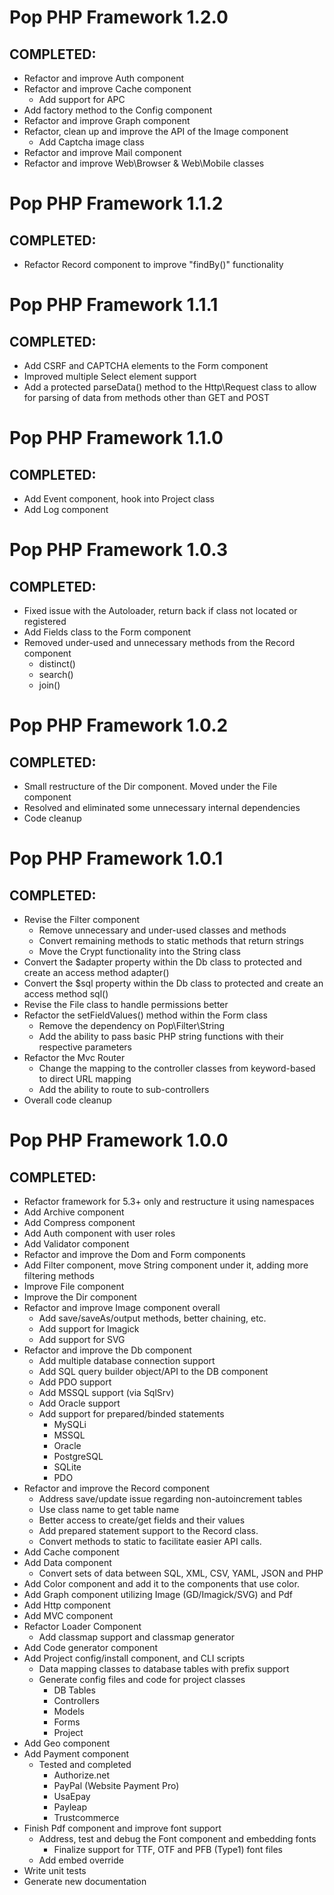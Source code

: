 Pop PHP Framework 1.2.0
=======================

COMPLETED:
----------
* Refactor and improve Auth component
* Refactor and improve Cache component
    - Add support for APC
* Add factory method to the Config component
* Refactor and improve Graph component
* Refactor, clean up and improve the API of the Image component
    - Add Captcha image class
* Refactor and improve Mail component
* Refactor and improve Web\Browser & Web\Mobile classes

Pop PHP Framework 1.1.2
=======================

COMPLETED:
----------
* Refactor Record component to improve "findBy()" functionality

Pop PHP Framework 1.1.1
=======================

COMPLETED:
----------
* Add CSRF and CAPTCHA elements to the Form component
* Improved multiple Select element support
* Add a protected parseData() method to the Http\Request class to allow
  for parsing of data from methods other than GET and POST

Pop PHP Framework 1.1.0
=======================

COMPLETED:
----------
* Add Event component, hook into Project class
* Add Log component


Pop PHP Framework 1.0.3
=======================

COMPLETED:
----------
* Fixed issue with the Autoloader, return back if class not located or registered
* Add Fields class to the Form component
* Removed under-used and unnecessary methods from the Record component
    - distinct()
    - search()
    - join()


Pop PHP Framework 1.0.2
=======================

COMPLETED:
----------
* Small restructure of the Dir component. Moved under the File component
* Resolved and eliminated some unnecessary internal dependencies
* Code cleanup


Pop PHP Framework 1.0.1
=======================

COMPLETED:
----------
* Revise the Filter component
    - Remove unnecessary and under-used classes and methods
    - Convert remaining methods to static methods that return strings
    - Move the Crypt functionality into the String class
* Convert the $adapter property within the Db class to protected and create an access method adapter()
* Convert the $sql property within the Db class to protected and create an access method sql()
* Revise the File class to handle permissions better
* Refactor the setFieldValues() method within the Form class
    - Remove the dependency on Pop\Filter\String
    - Add the ability to pass basic PHP string functions with their respective parameters
* Refactor the Mvc Router
    - Change the mapping to the controller classes from keyword-based to direct URL mapping
    - Add the ability to route to sub-controllers
* Overall code cleanup


Pop PHP Framework 1.0.0
=======================

COMPLETED:
----------
* Refactor framework for 5.3+ only and restructure it using namespaces
* Add Archive component
* Add Compress component
* Add Auth component with user roles
* Add Validator component
* Refactor and improve the Dom and Form components
* Add Filter component, move String component under it, adding more filtering methods
* Improve File component
* Improve the Dir component
* Refactor and improve Image component overall
    - Add save/saveAs/output methods, better chaining, etc.
    - Add support for Imagick
    - Add support for SVG
* Refactor and improve the Db component
    - Add multiple database connection support
    - Add SQL query builder object/API to the DB component
    - Add PDO support
    - Add MSSQL support (via SqlSrv)
    - Add Oracle support
    - Add support for prepared/binded statements
        + MySQLi
        + MSSQL
        + Oracle
        + PostgreSQL
        + SQLite
        + PDO
* Refactor and improve the Record component
    - Address save/update issue regarding non-autoincrement tables
    - Use class name to get table name
    - Better access to create/get fields and their values
    - Add prepared statement support to the Record class.
    - Convert methods to static to facilitate easier API calls.
* Add Cache component
* Add Data component
    - Convert sets of data between SQL, XML, CSV, YAML, JSON and PHP
* Add Color component and add it to the components that use color.
* Add Graph component utilizing Image (GD/Imagick/SVG) and Pdf
* Add Http component
* Add MVC component
* Refactor Loader Component
    - Add classmap support and classmap generator
* Add Code generator component
* Add Project config/install component, and CLI scripts
    - Data mapping classes to database tables with prefix support
    - Generate config files and code for project classes
        + DB Tables
        + Controllers
        + Models
        + Forms
        + Project
* Add Geo component
* Add Payment component
    - Tested and completed
        + Authorize.net
        + PayPal (Website Payment Pro)
        + UsaEpay
        + Payleap
        + Trustcommerce
* Finish Pdf component and improve font support
    - Address, test and debug the Font component and embedding fonts
        + Finalize support for TTF, OTF and PFB (Type1) font files
    - Add embed override
* Write unit tests
* Generate new documentation
